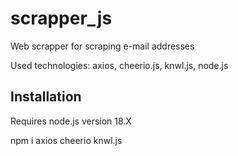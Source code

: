 # scrapper_js

Web scrapper for scraping e-mail addresses 

Used technologies: axios, cheerio.js, knwl.js, node.js 

## Installation

Requires node.js version 18.X

npm i axios cheerio knwl.js 

